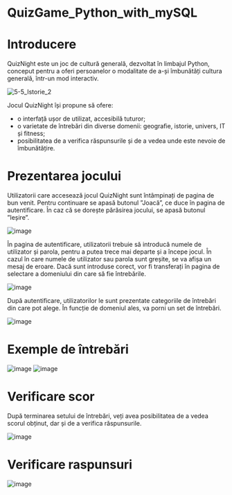 # QuizGame_Python_with_mySQL

# Introducere

QuizNight este un joc de cultură generală, dezvoltat în limbajul Python, conceput pentru a oferi
persoanelor o modalitate de a-și îmbunătăți cultura generală, într-un mod interactiv.



![5-5_Istorie_2](https://user-images.githubusercontent.com/79523935/186964203-3d04f4c9-fd8a-44a4-8dcb-7d03d0c65f10.png)

Jocul QuizNight își propune să ofere:
  - o interfață ușor de utilizat, accesibilă tuturor;
  - o varietate de întrebări din diverse domenii: geografie, istorie, univers, IT și fitness; 
  - posibilitatea de a verifica răspunsurile și de a vedea unde este nevoie de îmbunătățire.

# Prezentarea jocului

Utilizatorii care accesează jocul QuizNight sunt întâmpinați de pagina de bun venit. Pentru continuare se apasă butonul ”Joacă”, ce duce în pagina de autentificare. În caz că se dorește părăsirea jocului, se apasă butonul ”Ieșire”. 

![image](https://user-images.githubusercontent.com/79523935/186964777-7314e7db-262b-4447-a3e6-8cfb67cc1097.png)

În pagina de autentificare, utilizatorii trebuie să introducă numele de utilizator și parola, pentru a putea trece mai departe și a începe jocul. În cazul în care numele de utilizator sau parola sunt greșite, se va afișa un mesaj de eroare. Dacă sunt introduse corect, vor fi transferați în pagina de selectare a domeniului din care să fie întrebările.

![image](https://user-images.githubusercontent.com/79523935/186964800-41c82db0-06aa-440a-b3f4-3180bddeb567.png)

După autentificare, utilizatorilor le sunt prezentate categoriile de întrebări din care pot alege. În funcție de domeniul ales, va porni un set de întrebări.

![image](https://user-images.githubusercontent.com/79523935/186964979-a1db2f10-ed52-4015-ae7b-e4770e0c546a.png)

# Exemple de întrebări

![image](https://user-images.githubusercontent.com/79523935/186965211-533a7a57-4b25-4ae2-ab62-fffdf797cb4e.png)
![image](https://user-images.githubusercontent.com/79523935/186965217-99b2d3e5-9ab8-4e43-8ef3-2fd3558a07dd.png)

# Verificare scor

După terminarea setului de întrebări, veți avea posibilitatea de a vedea scorul obținut, dar și de a verifica răspunsurile.

![image](https://user-images.githubusercontent.com/79523935/186965430-8927d686-941a-4fa1-a0cd-33ec520cc15d.png)

# Verificare raspunsuri

![image](https://user-images.githubusercontent.com/79523935/186965520-02a7122d-f613-4e7f-8fd9-53a66fec41a4.png)



